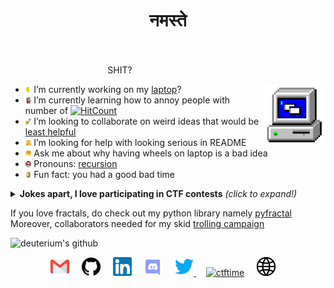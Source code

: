 
<h1 align="center">नमस्ते</h1>

$$\hspace{65em} \text{SHIT} \text{?}\hspace{10em}$$

<img align="right" alt="GIF" src="https://github.com/deut-erium/deut-erium/blob/master/assets/computer.gif?raw=1" width="20%" />

- <img alt="GIF" src="https://github.com/deut-erium/deut-erium/blob/master/assets/wave.gif?raw=1" width="2%" /> I’m currently working on my [laptop](https://deut-erium.github.io/)?
- <img alt="GIF" src="https://github.com/deut-erium/deut-erium/blob/master/assets/gandalf_parrot.gif?raw=1" width="2%" /> I’m currently learning how to annoy people with number of [![HitCount](http://hits.dwyl.com/deut-erium/deut-erium.svg)](http://hits.dwyl.com/deut-erium/deut-erium)
- <img alt="GIF" src="https://github.com/deut-erium/deut-erium/blob/master/assets/headbang.gif?raw=1" width="2%" /> I’m looking to collaborate on weird ideas that would be [least helpful](https://github.com/deut-erium/hacking_tools)
- <img alt="GIF" src="https://github.com/deut-erium/deut-erium/blob/master/assets/hmm.gif?raw=1" width="2%" /> I’m looking for help with looking serious in README
- <img alt="GIF" src="https://github.com/deut-erium/deut-erium/blob/master/assets/happy.gif?raw=1" width="2%" /> Ask me about why having wheels on laptop is a bad idea
- <img alt="GIF" src="https://github.com/deut-erium/deut-erium/blob/master/assets/powerup.gif?raw=1" width="2%" /> Pronouns: [recursion](https://github.com/deut-erium/)
- <img alt="GIF" src="https://github.com/deut-erium/deut-erium/blob/master/assets/coin.gif?raw=1" width="2%" /> Fun fact: you had a good bad time 

<details>
<summary> <b>Jokes apart, I love participating in CTF contests</b> <i>(click to expand!)</i> </summary>
<br>
Here are few profiles you may be interested to stalk
<ul>
 <li> I play primarily under the team <a href="https://ctftime.org/team/116018">zh3r0</a> and <a href="https://ctftime.org/team/81901">zehrileLa(u)nde</a> when I feel lonely </li>
 <li> If you love cryptography, then try finding me on <a href="https://cryptohack.org/user/deuterium/">cryptohack</a> :heart: </li>
 <li> I write challenge <a href="https://deut-erium.github.io/WriteUps/">writeups</a> sometimes</li>
 <li> I am currently working on a ctf <a href="https://deut-erium.github.io/ctf-tutorials">tutorial</a></li>
 <li> I have been learning recently on <a href="https://tryhackme.com/p/deuterium">TryHackMe</a> and its fun! </li>
 <li> Check out my Hacker Rank on <a href="https://www.wechall.net/profile/deuterium">WeChall</a> and other linked profiles there :wink: </li>
</ul>
</details>



If you love fractals, do check out my python library namely [pyfractal](https://github.com/deut-erium/pyfractal)   
Moreover, collaborators needed for my skid [trolling campaign](https://github.com/deut-erium/hacking_tools)

![deuterium's github](https://github-readme-stats.vercel.app/api?username=deut-erium&show_icons=true&hide_border=true)

<p align="center">
 <a href="mailto:himanshuthesheoran@gmail.com"><img src="https://github.com/deut-erium/deut-erium/blob/master/assets/gmail.svg" width="30px" alt="mail"></a> &nbsp; &nbsp;
   <a href="https://github.com/deut-erium"><img src="https://github.com/deut-erium/deut-erium/blob/master/assets/github.svg" width="30px" alt="mail"></a> &nbsp; &nbsp;
  <a href="https://www.linkedin.com/in/himanshu-sheoran/"><img src="https://github.com/deut-erium/deut-erium/blob/master/assets/linkedin.svg" width="30px" alt="LinkedIn"></a> &nbsp; &nbsp;
 <a href="https://discord.com/users/deuterium#1689"><img src="https://github.com/deut-erium/deut-erium/blob/master/assets/discord.svg" width="30px" alt="LinkedIn"></a> &nbsp; &nbsp;
  <a href="https://twitter.com/0xdeuterium"><img src="https://github.com/deut-erium/deut-erium/blob/master/assets/twitter.svg" width="30px" alt="Twitter">     </a> &nbsp; &nbsp;
  <a href="https://ctftime.org/user/68856"><img src="https://github.com/deut-erium/deut-erium/blob/master/assets/ctftime.ico" width="30px" alt="ctftime"></a> &nbsp; &nbsp;
  <a href="https://deut-erium.github.io"><img src="https://github.com/deut-erium/deut-erium/blob/master/assets/site.svg" width="30px" alt="site"></a> &nbsp; &nbsp;
</p>


<!-- flag{How_bored_or_curious_does_one_need_to_be_to_actually_read_this_README_well_a_lot_more_bored_than_me} -->
